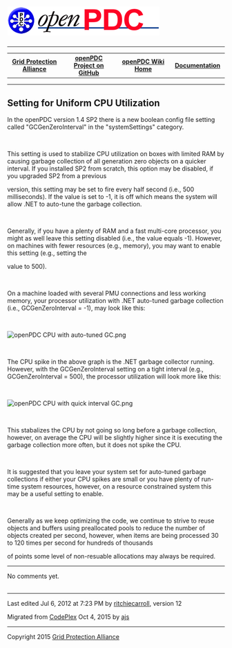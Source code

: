 

<html lang="en" xmlns="http://www.w3.org/1999/xhtml">

<head>

<meta charset="utf-8" />

<title>Settings for Uniform CPU Utilization</title>



<!--HtmlToGmd.Head-->



<!--/HtmlToGmd.Head-->

</head>

<body>

<h1><a href="https://github.com/GridProtectionAlliance/openPDC/tree/master/Source/Documentation/wiki/openPDC_Home.md"><img src="https://github.com/GridProtectionAlliance/openPDC/blob/master/Source/Documentation/wiki/openPDC_Logo.png" alt="The Open Source Phasor Data Concentrator" /></a></h1>

<hr />

<!--HtmlToGmd.Body-->

<div id="NavigationMenu">

<table style="width: 100%; border-collapse: collapse; border: 0px solid gray;">

<tr>

<td style="width: 25%; text-align:center;"><b><a href="http://www.gridprotectionalliance.org">Grid Protection Alliance</a></b></td>

<td style="width: 25%; text-align:center;"><b><a href="https://github.com/GridProtectionAlliance/openPDC">openPDC Project on GitHub</a></b></td>

<td style="width: 25%; text-align:center;"><b><a href="https://github.com/GridProtectionAlliance/openPDC/tree/master/Documentation/wiki/openPDC_Home.md">openPDC Wiki Home</a></b></td>

<td style="width: 25%; text-align:center;"><b><a href="https://github.com/GridProtectionAlliance/openPDC/tree/master/Documentation/wiki/openPDC_Documentation_Home.md">Documentation</a></b></td>

</tr>

</table>

</div>

<hr />

<!--/HtmlToGmd.Body-->



<div class="WikiContent">

<div class="wikidoc">

<h2>Setting for Uniform CPU Utilization </h2>

In the openPDC version 1.4 SP2 there is a new boolean config file setting called &quot;GCGenZeroInterval&quot; in the &quot;systemSettings&quot; category.<br>

<br>

This setting is used to stabilize CPU utilization on boxes with limited RAM by causing garbage collection of all generation zero objects on a quicker interval. If you installed SP2 from scratch, this option may be disabled, if you upgraded SP2 from a previous

 version, this setting may be set to fire every half second (i.e., 500 milliseconds). If the value is set to -1, it is off which means the system will allow .NET to auto-tune the garbage collection.<br>

<br>

Generally, if you have a plenty of RAM and a fast multi-core processor, you might as well leave this setting disabled (i.e., the value equals -1). However, on machines with fewer resources (e.g., memory), you may want to enable this setting (e.g., setting the

 value to 500).<br>

<br>

On a machine loaded with several PMU connections and less working memory, your processor utilization with .NET auto-tuned garbage collection (i.e., GCGenZeroInterval = -1), may look like this:<br>

<br>

<img src="https://github.com/GridProtectionAlliance/openPDC/blob/master/Source/Documentation/wiki/Settings_for_Uniform_CPU_Utilization.files/openPDC_CPU_with_auto-tuned_GC.png" alt="openPDC CPU with auto-tuned GC.png" title="openPDC CPU with auto-tuned GC.png"><br>

<br>

The CPU spike in the above graph is the .NET garbage collector running. However, with the GCGenZeroInterval setting on a tight interval (e.g., GCGenZeroInterval = 500), the processor utilization will look more like this:<br>

<br>

<img src="https://github.com/GridProtectionAlliance/openPDC/blob/master/Source/Documentation/wiki/Settings_for_Uniform_CPU_Utilization.files/openPDC_CPU_with_quick_interval_GC.png" alt="openPDC CPU with quick interval GC.png" title="openPDC CPU with quick interval GC.png"><br>

<br>

This stabalizes the CPU by not going so long before a garbage collection, however, on average the CPU will be slightly higher since it is executing the garbage collection more often, but it does not spike the CPU.<br>

<br>

It is suggested that you leave your system set for auto-tuned garbage collections if either your CPU spikes are small or you have plenty of run-time system resources, however, on a resource constrained system this may be a useful setting to enable.<br>

<br>

Generally as we keep optimizing the code, we continue to strive to reuse objects and buffers using preallocated pools to reduce the number of objects created per second, however, when items are being processed 30 to 120 times per second for hundreds of thousands

 of points some level of non-resuable allocations may always be required.</div>

</div>

<hr />

<div class="WikiComments">

<div id="wikiCommentsEmpty">No comments yet.<br><br></div>

</div>

<div id="footer">

<hr />

Last edited <span class="smartDate" title="7/6/2012 7:23:33 PM" LocalTimeTicks="1341627813">Jul 6, 2012 at 7:23 PM</span> by <a id="wikiEditByLink" href="https://github.com/GridProtectionAlliance/openPDC/tree/master/Source/Documentation/wiki/Contributors/ritchiecarroll.md">ritchiecarroll</a>, version 12<br />

Migrated from <a href="http://openpdc.codeplex.com/wikipage?title=Settings%20for%20Uniform%20CPU%20Utilization%20">CodePlex</a> Oct 4, 2015 by <a href="https://github.com/GridProtectionAlliance/openPDC/tree/master/Source/Documentation/wiki/Contributors/ajstadlin.md">ajs</a>

</div>



<!--HtmlToGmd.Foot-->

<div id="copyright">

<hr />

Copyright 2015 <a href="http://www.gridprotectionoalliance.org">Grid Protection Alliance</a>

</div>

<!--/HtmlToGmd.Foot-->

</body>

</html>


